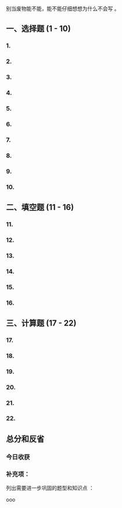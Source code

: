 
别当废物能不能，能不能仔细想想为什么不会写 。

## 一、选择题 (1 - 10)

### 1.

### 2.

### 3.

### 4.

### 5.

### 6.

### 7.

### 8.

### 9.

### 10.

## 二、填空题 (11 - 16)

### 11.

### 12.

### 13.

### 14.

### 15.

### 16.

## 三、计算题 (17 - 22)

### 17.

 

### 18.

### 19.

### 20.

### 21.

### 22.

## 总分和反省

### 今日收获

### 补充项：

列出需要进一步巩固的题型和知识点 ：

ooo
